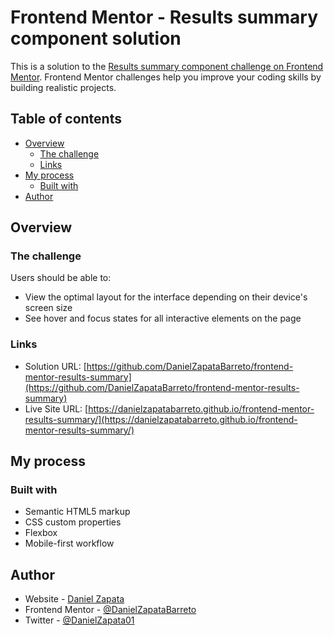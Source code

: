 # Frontend Mentor - Results summary component solution

This is a solution to the [Results summary component challenge on Frontend Mentor](https://www.frontendmentor.io/challenges/results-summary-component-CE_K6s0maV). Frontend Mentor challenges help you improve your coding skills by building realistic projects. 

## Table of contents

- [Overview](#overview)
  - [The challenge](#the-challenge)
  - [Links](#links)
- [My process](#my-process)
  - [Built with](#built-with)
- [Author](#author)

## Overview

### The challenge

Users should be able to:

- View the optimal layout for the interface depending on their device's screen size
- See hover and focus states for all interactive elements on the page

### Links

- Solution URL: [https://github.com/DanielZapataBarreto/frontend-mentor-results-summary](https://github.com/DanielZapataBarreto/frontend-mentor-results-summary)
- Live Site URL: [https://danielzapatabarreto.github.io/frontend-mentor-results-summary/](https://danielzapatabarreto.github.io/frontend-mentor-results-summary/)

## My process

### Built with

- Semantic HTML5 markup
- CSS custom properties
- Flexbox
- Mobile-first workflow

## Author

- Website - [Daniel Zapata]()
- Frontend Mentor - [@DanielZapataBarreto](https://www.frontendmentor.io/profile/DanielZapataBarreto)
- Twitter - [@DanielZapata01](https://twitter.com/DanielZapata01)
